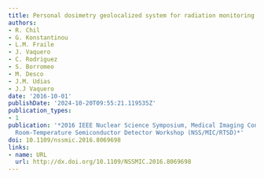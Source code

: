 ```yaml
---
title: Personal dosimetry geolocalized system for radiation monitoring
authors:
- R. Chil
- G. Konstantinou
- L.M. Fraile
- J. Vaquero
- C. Rodriguez
- S. Borromeo
- M. Desco
- J.M. Udias
- J.J Vaquero
date: '2016-10-01'
publishDate: '2024-10-20T09:55:21.119535Z'
publication_types:
- 1
publication: '*2016 IEEE Nuclear Science Symposium, Medical Imaging Conference and
  Room-Temperature Semiconductor Detector Workshop (NSS/MIC/RTSD)*'
doi: 10.1109/nssmic.2016.8069698
links:
- name: URL
  url: http://dx.doi.org/10.1109/NSSMIC.2016.8069698
---
```

